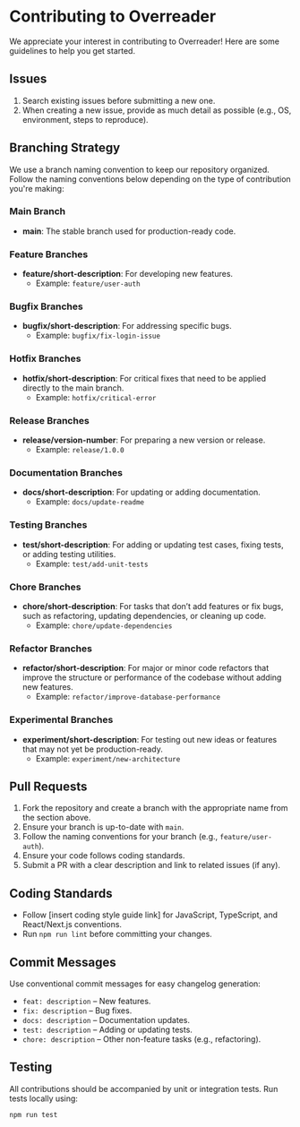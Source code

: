 # Contributing to Overreader

We appreciate your interest in contributing to Overreader! Here are some guidelines to help you get started.

## Issues

1. Search existing issues before submitting a new one.
2. When creating a new issue, provide as much detail as possible (e.g., OS, environment, steps to reproduce).

## Branching Strategy

We use a branch naming convention to keep our repository organized. Follow the naming conventions below depending on the type of contribution you're making:

### Main Branch

- **main**: The stable branch used for production-ready code.

### Feature Branches

- **feature/short-description**: For developing new features.
  - Example: `feature/user-auth`

### Bugfix Branches

- **bugfix/short-description**: For addressing specific bugs.
  - Example: `bugfix/fix-login-issue`

### Hotfix Branches

- **hotfix/short-description**: For critical fixes that need to be applied directly to the main branch.
  - Example: `hotfix/critical-error`

### Release Branches

- **release/version-number**: For preparing a new version or release.
  - Example: `release/1.0.0`

### Documentation Branches

- **docs/short-description**: For updating or adding documentation.
  - Example: `docs/update-readme`

### Testing Branches

- **test/short-description**: For adding or updating test cases, fixing tests, or adding testing utilities.
  - Example: `test/add-unit-tests`

### Chore Branches

- **chore/short-description**: For tasks that don’t add features or fix bugs, such as refactoring, updating dependencies, or cleaning up code.
  - Example: `chore/update-dependencies`

### Refactor Branches

- **refactor/short-description**: For major or minor code refactors that improve the structure or performance of the codebase without adding new features.
  - Example: `refactor/improve-database-performance`

### Experimental Branches

- **experiment/short-description**: For testing out new ideas or features that may not yet be production-ready.
  - Example: `experiment/new-architecture`

## Pull Requests

1. Fork the repository and create a branch with the appropriate name from the section above.
2. Ensure your branch is up-to-date with `main`.
3. Follow the naming conventions for your branch (e.g., `feature/user-auth`).
4. Ensure your code follows coding standards.
5. Submit a PR with a clear description and link to related issues (if any).

## Coding Standards

- Follow [insert coding style guide link] for JavaScript, TypeScript, and React/Next.js conventions.
- Run `npm run lint` before committing your changes.

## Commit Messages

Use conventional commit messages for easy changelog generation:

- `feat: description` – New features.
- `fix: description` – Bug fixes.
- `docs: description` – Documentation updates.
- `test: description` – Adding or updating tests.
- `chore: description` – Other non-feature tasks (e.g., refactoring).

## Testing

All contributions should be accompanied by unit or integration tests. Run tests locally using:

```bash
npm run test
```
